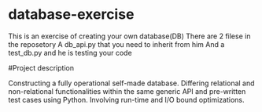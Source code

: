 # database-exercise
This is an exercise of creating your own database(DB)
There are 2 filese in the reposetory
A db_api.py that you need to inherit from him
And a test_db.py and he is testing your code




#Project description


Constructing a fully operational self-made database. Differing relational and non-relational functionalities within the same generic API and pre-written test cases using Python. Involving run-time and I/O bound optimizations. 
